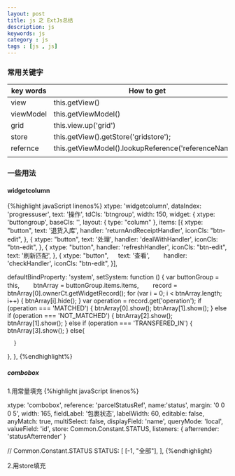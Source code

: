 ```yaml
---
layout: post
title: js 之 ExtJs总结
description: js 
keywords: js
category : js
tags : [js , js]
---
```


### 常用关键字

|key words | How to get | 
|----------|------------|
|view|this.getView()|
|viewModel|this.getViewModel()|
|grid|this.view.up('grid')|
|store|this.getView().getStore('gridstore');|
|refernce|this.getViewModel().lookupReference('referenceName');|
|||





### 一些用法

#### widgetcolumn


{%highlight javaScript linenos%}
xtype: 'widgetcolumn',
dataIndex: 'progressuser',
text: '操作',
tdCls: 'btngroup',
width: 150,
widget: {
  xtype: 'buttongroup',
  baseCls: '',
  layout: {
    type: "column"
  },
  items: [{
    xtype: "button",
    text: '退货入库',
    handler: 'returnAndReceiptHandler',
    iconCls: "btn-edit",
  }, {
    xtype: "button",
    text: '处理', 
    handler: 'dealWithHandler',
    iconCls: "btn-edit",
  }, {
    xtype: "button",
    handler: 'refreshHandler',
    iconCls: "btn-edit",
    text: '刷新匹配',
  }, {
    xtype: "button",
  　 text: '查看', 
  　　handler: 'checkHandler',
    iconCls: "btn-edit",
  }],

  defaultBindProperty: 'system',
  setSystem: function () {
      var buttonGroup = this,
    　　btnArray = buttonGroup.items.items,
    　　record = btnArray[0].ownerCt.getWidgetRecord();
      for (var i = 0; i < btnArray.length; i++) {
        btnArray[i].hide();
      }
      var operation = record.get('operation');
      if (operation === 'MATCHED') {
        btnArray[0].show();
        btnArray[1].show();
      } else if (operation === 'NOT_MATCHED') {
        btnArray[2].show();
        btnArray[1].show();
      } else if (operation === 'TRANSFERED_IN') {
        btnArray[3].show();
      } else{

      }
  },
},
{%endhighlight%}

##### combobox
1.用常量填充
{%highlight javaScript linenos%}

xtype: 'combobox',
reference: 'parcelStatusRef',
name:'status',
margin: '0 0 0 5',
width: 165,
fieldLabel: '包裹状态',
labelWidth: 60,
editable: false,
anyMatch: true,
multiSelect: false,
displayField: 'name',
queryMode: 'local',
valueField: 'id',
store: Common.Constant.STATUS,
listeners: {
    afterrender: 'statusAfterrender'
}



// Common.Constant.STATUS
STATUS: [
  [-1, "全部"], 
],
{%endhighlight}

2.用store填充